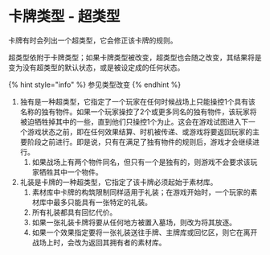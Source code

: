 # 卡牌类型 - 超类型

卡牌有时会列出一个超类型，它会修正该卡牌的规则。

超类型依附于卡牌类型；如果卡牌类型被改变，超类型也会随之改变，其结果将是变为没有超类型的默认状态，或是被设定成的任何状态。

{% hint style="info" %}
参见类型改变
{% endhint %}

1. 独有是一种超类型，它指定了一个玩家在任何时候战场上只能操控1个具有该名称的独有物件。如果一个玩家操控了2个或更多同名的独有物件，该玩家将被迫牺牲掉其中的一些，直到他们只操控1个为止。这会在游戏试图进入下一个游戏状态之前，即在任何效果结算、时机被传递、或游戏将要返回玩家的主要阶段之前进行。即是说，只有在满足了独有物件的规则后，游戏才会继续进行。
   1. 如果战场上有两个物件同名，但只有一个是独有的，则游戏不会要求该玩家牺牲其中一个物件。
2. 礼装是卡牌的一种超类型，它指定了该卡牌必须起始于素材库。
   1. 素材库中卡牌的构筑限制同样适用于礼装；在游戏开始时，一个玩家的素材库中最多只能具有一张特定的礼装。
   2. 所有礼装都具有回忆代价。
   3. 如果一张礼装卡牌将要从任何地方被置入墓场，则改为将其放逐。
   4. 如果一个效果指定要将一张礼装送往手牌、主牌库或回忆区，则它在离开战场上时，会改为返回其拥有者的素材库。
